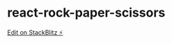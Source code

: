 # react-rock-paper-scissors

[Edit on StackBlitz ⚡️](https://stackblitz.com/edit/react-rock-paper-scissors)